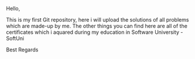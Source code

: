 Hello,

This is my first Git repository,
here i will upload the solutions of all problems which are made-up by me.
The other things you can find here are all of the certificates which i aquared during my education
in Software University - SoftUni

Best Regards